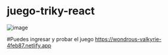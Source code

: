 # juego-triky-react

![image](https://user-images.githubusercontent.com/83596975/214201040-256ef2a8-2e23-44e6-9f24-7f79d62d2b64.png)

#Puedes ingresar y probar el juego
https://wondrous-valkyrie-4feb87.netlify.app
